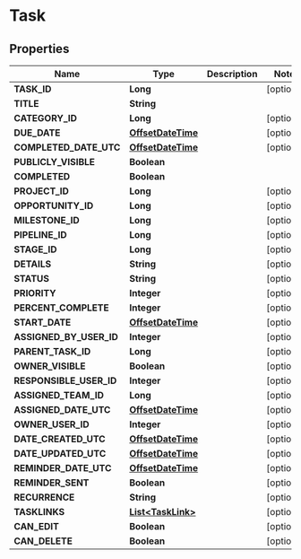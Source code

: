 
# Task

## Properties
Name | Type | Description | Notes
------------ | ------------- | ------------- | -------------
**TASK_ID** | **Long** |  |  [optional]
**TITLE** | **String** |  | 
**CATEGORY_ID** | **Long** |  |  [optional]
**DUE_DATE** | [**OffsetDateTime**](OffsetDateTime.md) |  |  [optional]
**COMPLETED_DATE_UTC** | [**OffsetDateTime**](OffsetDateTime.md) |  |  [optional]
**PUBLICLY_VISIBLE** | **Boolean** |  | 
**COMPLETED** | **Boolean** |  | 
**PROJECT_ID** | **Long** |  |  [optional]
**OPPORTUNITY_ID** | **Long** |  |  [optional]
**MILESTONE_ID** | **Long** |  |  [optional]
**PIPELINE_ID** | **Long** |  |  [optional]
**STAGE_ID** | **Long** |  |  [optional]
**DETAILS** | **String** |  |  [optional]
**STATUS** | **String** |  |  [optional]
**PRIORITY** | **Integer** |  |  [optional]
**PERCENT_COMPLETE** | **Integer** |  |  [optional]
**START_DATE** | [**OffsetDateTime**](OffsetDateTime.md) |  |  [optional]
**ASSIGNED_BY_USER_ID** | **Integer** |  |  [optional]
**PARENT_TASK_ID** | **Long** |  |  [optional]
**OWNER_VISIBLE** | **Boolean** |  |  [optional]
**RESPONSIBLE_USER_ID** | **Integer** |  |  [optional]
**ASSIGNED_TEAM_ID** | **Long** |  |  [optional]
**ASSIGNED_DATE_UTC** | [**OffsetDateTime**](OffsetDateTime.md) |  |  [optional]
**OWNER_USER_ID** | **Integer** |  |  [optional]
**DATE_CREATED_UTC** | [**OffsetDateTime**](OffsetDateTime.md) |  |  [optional]
**DATE_UPDATED_UTC** | [**OffsetDateTime**](OffsetDateTime.md) |  |  [optional]
**REMINDER_DATE_UTC** | [**OffsetDateTime**](OffsetDateTime.md) |  |  [optional]
**REMINDER_SENT** | **Boolean** |  |  [optional]
**RECURRENCE** | **String** |  |  [optional]
**TASKLINKS** | [**List&lt;TaskLink&gt;**](TaskLink.md) |  |  [optional]
**CAN_EDIT** | **Boolean** |  |  [optional]
**CAN_DELETE** | **Boolean** |  |  [optional]



